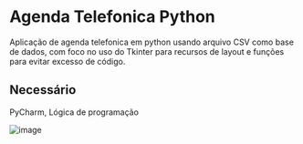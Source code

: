# Agenda Telefonica Python
Aplicação de agenda telefonica em python usando arquivo CSV como base de dados, com foco no uso do Tkinter para recursos de layout e funções para evitar excesso de código.

## Necessário
PyCharm, Lógica de programação

![image](https://github.com/user-attachments/assets/e8c0a32c-fe7b-4185-98db-edfb52a006dc)
